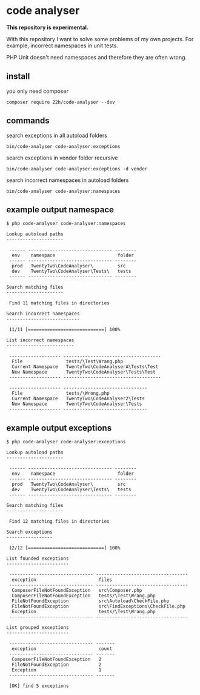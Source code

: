 # code analyser
**This repository is experimental.**

With this repository I want to solve some problems of my own projects. For example, incorrect namespaces in unit tests.

PHP Unit doesn't need namespaces and therefore they are often wrong.

## install
you only need composer
```
composer require 22h/code-analyser --dev
```

## commands
search exceptions in all autoload folders
```
bin/code-analyser code-analyser:exceptions
```
search exceptions in vendor folder recursive
```
bin/code-analyser code-analyser:exceptions -d vendor
```
search incorrect namespaces in autoload folders
```
bin/code-analyser code-analyser:namespaces
```

## example output namespace
```shell
$ php code-analyser code-analyser:namespaces
 
Lookup autoload paths
---------------------
 
 ------ ------------------------------- --------
  env    namespace                       folder
 ------ ------------------------------- --------
  prod   TwentyTwo\CodeAnalyser\         src
  dev    TwentyTwo\CodeAnalyser\Tests\   tests
 ------ ------------------------------- --------
 
Search matching files
---------------------
 
 Find 11 matching files in directories
 
Search incorrect namespaces
---------------------------
 
 11/11 [============================] 100%
 
List incorrect namespaces
-------------------------
 
 ------------------- ------------------------------------
  File                tests/\Test\Wrang.php
  Current Namespace   TwentyTwo\CodeAnalyserA\Tests\Test
  New Namespace       TwentyTwo\CodeAnalyser\Tests\Test
 ------------------- ------------------------------------
 
 ------------------- -------------------------------
  File                tests/\Wrong.php
  Current Namespace   TwentyTwo\CodeAnalyser2\Tests
  New Namespace       TwentyTwo\CodeAnalyser\Tests
 ------------------- -------------------------------
```

## example output exceptions
```shell
$ php code-analyser code-analyser:exceptions
 
Lookup autoload paths
---------------------
 
 ------ ------------------------------- --------
  env    namespace                       folder
 ------ ------------------------------- --------
  prod   TwentyTwo\CodeAnalyser\         src
  dev    TwentyTwo\CodeAnalyser\Tests\   tests
 ------ ------------------------------- --------
 
Search matching files
---------------------
 
 Find 12 matching files in directories
 
Search exceptions
-----------------
 
 12/12 [============================] 100%
 
List founded exceptions
-----------------------
 
 ------------------------------- ----------------------------------
  exception                       files
 ------------------------------- ----------------------------------
  ComposerFileNotFoundException   src\Composer.php
  ComposerFileNotFoundException   tests/\Test\Wrang.php
  FileNotFoundException           src\Autoload\CheckFile.php
  FileNotFoundException           src\FindExceptions\CheckFile.php
  Exception                       tests/\Test\Wrang.php
 ------------------------------- ----------------------------------
 
List grouped exceptions
-----------------------
 
 ------------------------------- -------
  exception                       count
 ------------------------------- -------
  ComposerFileNotFoundException   2
  FileNotFoundException           2
  Exception                       1
 ------------------------------- -------
 
 [OK] find 5 exceptions
 
```
